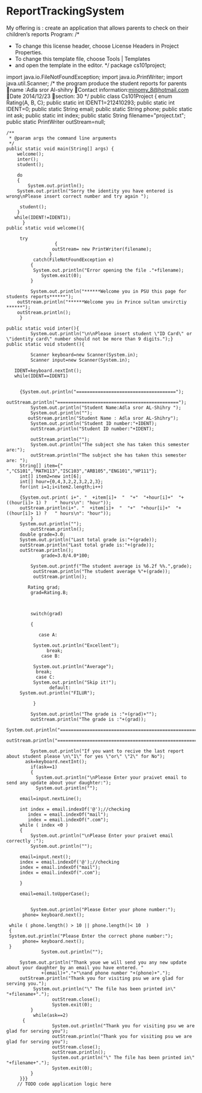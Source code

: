 # ReportTrackingSystem
My offering is : create an application that  allows parents  to check on their children’s reports
Program:
    /*
 * To change this license header, choose License Headers in Project Properties.
 * To change this template file, choose Tools | Templates
 * and open the template in the editor.
 */
package cs101project;

import java.io.FileNotFoundException;
import java.io.PrintWriter;
import java.util.Scanner;
/* the program produce the student reports for parents
name :Adla sror Al-shihry
Contact information:minomy_8@hotmail.com
Date 2014/12/23
section: 30
*/
public class Cs101Project {
     enum Rating{A, B, C};
     public static int IDENT1=212410293;
     public static int IDENT=0;
     public static String email;
     public static  String phone;
     public static int ask;
     public static int index;
     public static String filename="project.txt";
     public static  PrintWriter outStream=null;

    /**
     * @param args the command line arguments
     */
    public static void main(String[] args) {
        welcome();
        inter();
        student();
        
        do
        { 
            System.out.println();
        System.out.println("Sorry the identity you have entered is wrong\nPlease insert correct number and try again ");
   
         student();
        }  
       while(IDENT!=IDENT1);
          }
    public static void welcome(){
              
         try
                      {
                     outStream= new PrintWriter(filename);
                    }
              catch(FileNotFoundException e)
             {
              System.out.println("Error opening the file ."+filename);
                 System.exit(0);
             }
        
             System.out.println("******Welcome you in PSU this page for students reports******");
        outStream.println("******Welcome you in Prince sultan unvirctiy ******");
        outStream.println();
         }

    public static void inter(){
             System.out.println("\n\nPlease insert student \"ID Card\" or \"identity card\" number should not be more than 9 digits.");}
    public static void student(){
           
             Scanner keyboard=new Scanner(System.in);
             Scanner input=new Scanner(System.in);
        
       IDENT=keyboard.nextInt();
       while(IDENT==IDENT1)
            
        
         {System.out.println("=====================================");
         outStream.println("=============================================");
             System.out.println("Student Name:Adla sror AL-Shihry ");
             System.out.println("");
            outStream.println("Student Name : Adla sror AL-Shihry");
             System.out.println("Student ID number:"+IDENT);
             outStream.println("Student ID number:"+IDENT);
            
             outStream.println("");
             System.out.println("The subject she has taken this semester are:");
             outStream.println("The subject she has taken this semester are: ");
         String[] item={" ","CS101","MATH113","ISC103","ARB105","ENG101","HP111"};
         int[] item2=new int[6];
         int[] hour={0,4,3,2,2,3,2,2,3};
         for(int i=1;i<item2.length;i++)

         {System.out.print( i+". "  +item[i]+  "  "+"  "+hour[i]+"  "+((hour[i]> 1) ?   " hours\n": "hour"));
         outStream.println(i+". "  +item[i]+  "  "+"  "+hour[i]+"  "+((hour[i]> 1) ?   " hours\n": "hour"));
             }
         System.out.println("");
             outStream.println();
         double grade=3.0;
         System.out.println("Last total grade is:"+(grade));
         outStream.println("Last total grade is:"+(grade));
         outStream.println();
                 grade=3.0/4.0*100;
                 
             System.out.printf("The student average is %6.2f %%.",grade);
              outStream.println("The student average %"+(grade));
              outStream.println();
              
            Rating grad;
             grad=Rating.B;
  
             

             switch(grad)
             
             {
                 
                case A:
                    
              System.out.println("Excellent");
                   break;
                 case B:
                     
              System.out.println("Average");
               break;
               case C:
              System.out.println("Skip it!");
                    default:
         System.out.println("FILUR");
                       
              }
                
             System.out.println("The grade is :"+(grad)+"");
             outStream.println("The grade is :"+(grad));
             System.out.println("========================================================");
             outStream.println("========================================================");
            
             System.out.println("If you want to recive the last report about student please \n\"1\" for yes \"or\" \"2\" for No");
           ask=keyboard.nextInt();
             if(ask==1)
             {
               System.out.println("\nPlease Enter your praivet email to send any update about your daughter:");
               System.out.println("");
           
         email=input.nextLine();
         
         int index = email.indexOf('@');//checking
            index = email.indexOf("mail");
            index = email.indexOf(".com");
         while ( index <0 )
         {
             System.out.println("\nPlease Enter your praivet email correctly :");
             System.out.println("");
            
         email=input.next();
         index = email.indexOf('@');//checking
         index = email.indexOf("mail");
         index = email.indexOf(".com");
         
         }
         
         email=email.toUpperCase();

         
             System.out.println("Please Enter your phone number:");
          phone= keyboard.next();
          
     while ( phone.length() > 10 || phone.length()< 10  )
     {
     System.out.println("Please Enter the correct phone number:");
          phone= keyboard.next();
     }
                 System.out.println("");
         
         System.out.println("Thank youe we will send you any new update about your daughter by an email you have entered. "
                 +(email)+"."+"\nand phone number "+(phone)+".");
         outStream.println("Thank you for visiting psu we are glad for serving you.");
              System.out.println("\" The file has been printed in\" "+filename+".");
                     outStream.close();
                     System.exit(0);
             }
              while(ask==2)
          {
                     System.out.println("Thank you for visiting psu we are glad for serving you");
                     outStream.println("Thank you for visiting psu we are glad for serving you");
                     outStream.close();
                     outStream.println();
                     System.out.println("\" The file has been printed in\" "+filename+".");
                     System.exit(0);
             }
         }}}
        // TODO code application logic here
    
    


 
